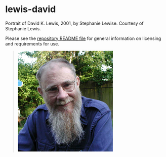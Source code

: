 # lewis-david

Portrait of David K. Lewis, 2001, by Stephanie Lewise. Courtesy of
Stephanie Lewis.

Please see the [repository README file](https://github.com/OpenLogicProject/photos/blob/master/README.md) for general information on licensing and requirements for use.

> ![lewis-david](https://github.com/OpenLogicProject/photos/blob/master/lewis-david/lewis-david-small.png)